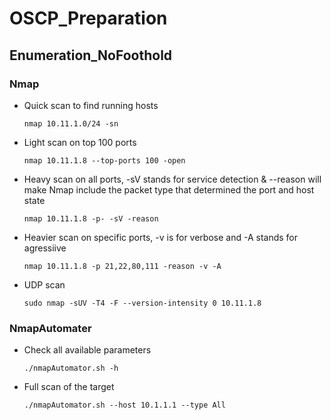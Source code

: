 # OSCP_Preparation


## Enumeration_NoFoothold
 ### Nmap 

 * Quick scan to find running hosts
   ```
   nmap 10.11.1.0/24 -sn 
   ```
 * Light scan on top 100 ports
   ```
   nmap 10.11.1.8 --top-ports 100 -open
   ```
 * Heavy scan on all ports, -sV stands for service detection & --reason will make Nmap include the packet type that determined the port and host state
   ```
   nmap 10.11.1.8 -p- -sV -reason
   ```
  * Heavier scan on specific ports, -v is for verbose and -A stands for agressiive
    ```
    nmap 10.11.1.8 -p 21,22,80,111 -reason -v -A 
    ```
  * UDP scan 
    ```
    sudo nmap -sUV -T4 -F --version-intensity 0 10.11.1.8
    ```
 ### NmapAutomater
 * Check all available parameters
   ```
   ./nmapAutomator.sh -h
   ```
* Full scan of the target 
  ```
  ./nmapAutomator.sh --host 10.1.1.1 --type All
  ```
  
